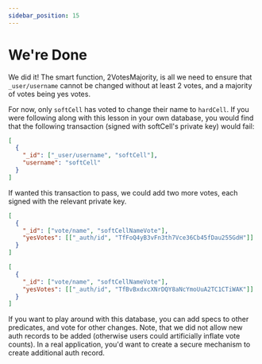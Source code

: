 ```yaml
---
sidebar_position: 15
---
```


# We're Done

We did it! The smart function, 2VotesMajority, is all we need to ensure that `_user/username` cannot be changed without at least 2 votes, and a majority of votes being yes votes.

For now, only `softCell` has voted to change their name to `hardCell`. If you were following along with this lesson in your own database, you would find that the following transaction (signed with softCell's private key) would fail:

```json
[
  {
    "_id": ["_user/username", "softCell"],
    "username": "softCell"
  }
]
```

If wanted this transaction to pass, we could add two more votes, each signed with the relevant private key.

```json
[
  {
    "_id": ["vote/name", "softCellNameVote"],
    "yesVotes": [["_auth/id", "TfFoQ4yB3vFn3th7Vce36Cb45fDau255GdH"]]
  }
]
```

```json
[
  {
    "_id": ["vote/name", "softCellNameVote"],
    "yesVotes": [["_auth/id", "TfBvBxdxcXNrDQY8aNcYmoUuA2TC1CTiWAK"]]
  }
]
```

If you want to play around with this database, you can add specs to other predicates, and vote for other changes. Note, that we did not allow new auth records to be added (otherwise users could artificially inflate vote counts). In a real application, you'd want to create a secure mechanism to create additional auth record.
